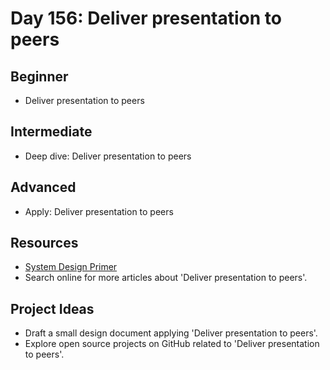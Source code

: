 # Day 156: Deliver presentation to peers

## Beginner
- Deliver presentation to peers

## Intermediate
- Deep dive: Deliver presentation to peers

## Advanced
- Apply: Deliver presentation to peers

## Resources
- [System Design Primer](https://github.com/donnemartin/system-design-primer/search?q=Deliver+presentation+to+peers)
- Search online for more articles about 'Deliver presentation to peers'.

## Project Ideas
- Draft a small design document applying 'Deliver presentation to peers'.
- Explore open source projects on GitHub related to 'Deliver presentation to peers'.
